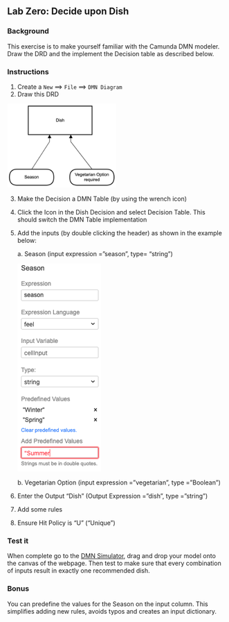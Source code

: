 ## Lab Zero: Decide upon Dish

### Background
This exercise is to make yourself familiar with the Camunda DMN modeler.
Draw the DRD and the implement the Decision table as described below.

### Instructions
1.	Create a `New` ==> `File` ==> `DMN Diagram`
2.	Draw this DRD

  <img src="simpleDishDrd.png" width="50%"/>

3.	Make the Decision a DMN Table (by using the wrench icon)
4.	Click the Icon in the Dish Decision and select Decision Table. This should switch the DMN Table implementation
5.	Add the inputs (by double clicking the header) as shown in the example below:

    a.	Season (input expression =”season”, type= “string”)

    ![](seasonConfig.png)
    
    b.	Vegetarian Option (input expression =”vegetarian”, type =”Boolean”)
6.	Enter the Output “Dish” (Output Expression =”dish”, type =”string”)
7.	Add some rules 
8.	Ensure Hit Policy is “U” (“Unique”)


### Test it
When complete go to the [DMN Simulator](https://consulting.camunda.com/dmn-simulator), drag and drop your model onto the canvas of the webpage. Then test to make sure that every combination of inputs result in exactly one recommended dish.

### Bonus
You can predefine the values for the Season on the input column. This simplifies adding new rules, avoids typos and creates an input dictionary.